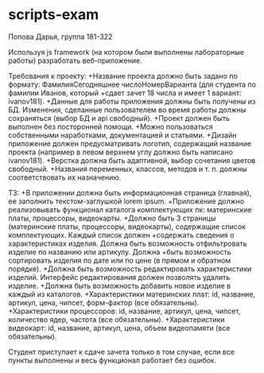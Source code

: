 # scripts-exam
Попова Дарья, группа 181-322

Используя js framework (на котором были выполнены лабораторные работы) разработать веб-приложение.

Требования к проекту:
+Название проекта должно быть задано по формату: ФамилияСегодняшнее числоНомерВарианта (для студента по фамилии Иванов, который +сдает зачет 18 числа и имеет 1 вариант: ivanov181).
+Данные для работы приложения должны быть получены из БД. Изменения, сделанные пользователем во время работы должны сохраняться (выбор БД и api свободный).
+Проект должен быть выполнен без посторонней помощи.
+Можно пользоваться собственными наработками, документацией и статьями.
+Дизайн приложение должен предусматривать логотип, содержащий название проекта (например в левом верхнем углу должно быть написано ivanov181). 
+Верстка должна быть адаптивной, выбор сочетания цветов свободный.
+Названия переменных, классов, методов и т. п. должны соответствовать их назначению.

ТЗ:
+В приложении должна быть информационная страница (главная), ее заполнить текстом-заглушкой lorem ipsum.
+Приложение должно реализовывать функционал каталога комплектующих пк: материнские платы, процессоры, видеокарты. 
+Должно быть 3 страницы (материнские платы, процессоры, видеокарты), содержащие список комплектующих. Каждый список должен +содержать сведения о характеристиках изделия. Должна быть возможность отфильтровать изделие по названию или артикулу. Должна +быть возможность сортировать изделия по дате или по цене (в прямом и обратном порядке).
+Должна быть возможность редактировать характеристики изделий. Интерфейс редактирования должен позволять удалить изделие.
+Должна быть возможность добавить новое изделие в каждый из каталогов.
+Характеристики материнских плат: id, название, артикул, цена, чипсет, форм-фактор (все обязательны).
+Характеристики процессоров: id, название, артикул, цена, чипсет, количество ядер, частота (все обязательны).
+Характеристики видеокарт: id, название, артикул, цена, объем видеопамяти (все обязательны).

Студент приступает к сдаче зачета только в том случае, если все пункты выполнены и весь функционал работает без ошибок.
